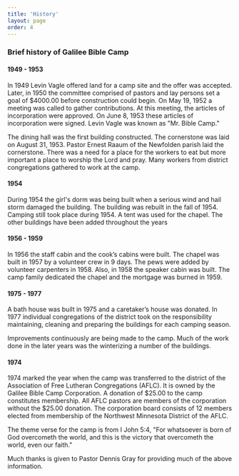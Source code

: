```yaml
---
title: 'History'
layout: page
order: 4
---
```


### Brief history of Galilee Bible Camp

#### 1949 - 1953

In 1949 Levin Vagle offered land for a camp site and the offer was accepted. Later, in 1950 the committee comprised of pastors and lay persons set a goal of $4000.00 before construction could begin. On May 19, 1952 a meeting was called to gather contributions. At this meeting, the articles of incorporation were approved. On June 8, 1953 these articles of incorporation were signed. Levin Vagle was known as "Mr. Bible Camp."

The dining hall was the first building constructed. The cornerstone was laid on August 31, 1953. Pastor Ernest Raaum of the Newfolden parish laid the cornerstone. There was a need for a place for the workers to eat but more important a place to worship the Lord and pray. Many workers from district congregations gathered to work at the camp.

#### 1954

During 1954 the girl's dorm was being built when a serious wind and hail storm damaged the building. The building was rebuilt in the fall of 1954. Camping still took place during 1954. A tent was used for the chapel. The other buildings have been added throughout the years

#### 1956 - 1959

In 1956 the staff cabin and the cook’s cabins were built. The chapel was built in 1957 by a volunteer crew in 9 days. The pews were added by volunteer carpenters in 1958. Also, in 1958 the speaker cabin was built. The camp family dedicated the chapel and the mortgage was burned in 1959.

#### 1975 - 1977

A bath house was built in 1975 and a caretaker’s house was donated. In 1977 individual congregations of the district took on the responsibility maintaining, cleaning and preparing the buildings for each camping season.

Improvements continuously are being made to the camp. Much of the work done in the later years was the winterizing a number of the buildings.

#### 1974

1974 marked the year when the camp was transferred to the district of the Association of Free Lutheran Congregations (AFLC). It is owned by the Galilee Bible Camp Corporation. A donation of $25.00 to the camp constitutes membership. All AFLC pastors are members of the corporation without the $25.00 donation. The corporation board consists of 12 members elected from membership of the Northwest Minnesota District of the AFLC.

The theme verse for the camp is from I John 5:4, "For whatsoever is born of God overcometh the world, and this is the victory that overcometh the world, even our faith."

Much thanks is given to Pastor Dennis Gray for providing much of the above information.
